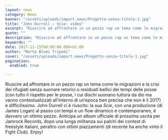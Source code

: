 ```yaml
---
layout: news
category: News
banner: "/assets/uploads/import.news/Progetto-senza-titolo-1.jpg"
title: "John Durrell – Scie: video"
excerpt: "Riuscire ad affrontare in un pezzo rap un tema come le migrazioni e la crisi dei rifugiati senza suonare retorici o residuati bellici dei tempi delle posse (con tutto il rispetto per le posse, i cui dischi suonano tuttora da dio ma vanno contestualizzati all’interno di un’epoca ben precisa che non è il 2017) è [&hellip"
quote: ""
description: "Riuscire ad affrontare in un pezzo rap un tema come le migrazioni e la crisi dei rifugiati senza suonare retorici o residuati bellici dei tempi delle posse (con tutto il rispetto per le posse, i cui dischi suonano tuttora da dio ma vanno contestualizzati all’interno di un’epoca ben precisa che non è il 2017) è [&hellip"
keywords: ""
date: 2017-11-15T00:00:00.000+01:00
author: "Marta Blumi Tripodi"
cover: "/assets/uploads/import.news/Progetto-senza-titolo-1.jpg"
pagination:
  enabled: true

---
```


Riuscire ad affrontare in un pezzo rap un tema come le migrazioni e la crisi dei rifugiati senza suonare retorici o residuati bellici dei tempi delle posse (con tutto il rispetto per le posse, i cui dischi suonano tuttora da dio ma vanno contestualizzati all’interno di un’epoca ben precisa che non è il 2017) è difficilissimo. John Durrell ci è riuscito: la sua _Scie_, con una produzione (di James Logan) al passo coi tempi e un flow dinamico e contemporaneo, è davvero un ottimo pezzo. Anticipa un album ufficiale di prossima uscita per Jamrock Records, dopo una lunga militanza sui palchi dei contest di freestyle italiani, peraltro con ottimi piazzamenti (di recente ha anche vinto il Fight Club). Enjoy!